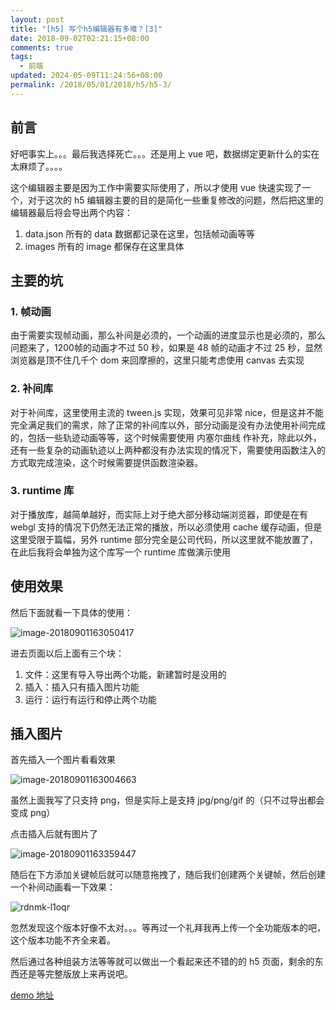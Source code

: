 ```yaml
---
layout: post
title: "[h5] 写个h5编辑器有多难？[3]"
date: 2018-09-02T02:21:15+08:00
comments: true
tags:
  - 前端
updated: 2024-05-09T11:24:56+08:00
permalink: /2018/05/01/2018/h5/h5-3/
---
```


## 前言

好吧事实上。。。最后我选择死亡。。。还是用上 vue 吧，数据绑定更新什么的实在太麻烦了。。。。

这个编辑器主要是因为工作中需要实际使用了，所以才使用 vue 快速实现了一个，对于这次的 h5 编辑器主要的目的是简化一些重复修改的问题，然后把这里的编辑器最后将会导出两个内容：

1. data.json 所有的 data 数据都记录在这里，包括帧动画等等
2. images 所有的 image 都保存在这里具体

<!--more-->

## 主要的坑

### 1. 帧动画

由于需要实现帧动画，那么补间是必须的，一个动画的进度显示也是必须的，那么问题来了，1200帧的动画才不过 50 秒，如果是 48 帧的动画才不过 25 秒，显然浏览器是顶不住几千个 dom 来回摩擦的，这里只能考虑使用 canvas 去实现

### 2. 补间库

对于补间库，这里使用主流的 tween.js 实现，效果可见非常 nice，但是这并不能完全满足我们的需求，除了正常的补间库以外，部分动画是没有办法使用补间完成的，包括一些轨迹动画等等，这个时候需要使用 内塞尔曲线 作补充，除此以外，还有一些复杂的动画轨迹以上两种都没有办法实现的情况下，需要使用函数注入的方式取完成渲染，这个时候需要提供函数渲染器。

### 3. runtime 库

对于播放库，越简单越好，而实际上对于绝大部分移动端浏览器，即使是在有 webgl 支持的情况下仍然无法正常的播放，所以必须使用 cache 缓存动画，但是这里受限于篇幅，另外 runtime 部分完全是公司代码，所以这里就不能放置了，在此后我将会单独为这个库写一个 runtime 库做演示使用

## 使用效果

然后下面就看一下具体的使用：



![image-20180901163050417](https://cdn.iceprosurface.com/upload/md/2018-09-14-104615.jpg)



进去页面以后上面有三个块：



1. 文件：这里有导入导出两个功能，新建暂时是没用的
2. 插入：插入只有插入图片功能
3. 运行：运行有运行和停止两个功能



## 插入图片



首先插入一个图片看看效果



![image-20180901163004663](https://cdn.iceprosurface.com/upload/md/2018-09-14-104621.jpg)



虽然上面我写了只支持 png，但是实际上是支持 jpg/png/gif 的（只不过导出都会变成 png）



点击插入后就有图片了

![image-20180901163359447](https://cdn.iceprosurface.com/upload/md/2018-09-14-104625.jpg)



随后在下方添加关键帧后就可以随意拖拽了，随后我们创建两个关键帧，然后创建一个补间动画看一下效果：

![rdnmk-l1oqr](https://cdn.iceprosurface.com/upload/md/2018-09-14-104632.gif)



忽然发现这个版本好像不太对。。。等再过一个礼拜我再上传一个全功能版本的吧，这个版本功能不齐全来着。

然后通过各种组装方法等等就可以做出一个看起来还不错的的 h5 页面，剩余的东西还是等完整版放上来再说吧。



[demo 地址](/h5/h5-3/)


